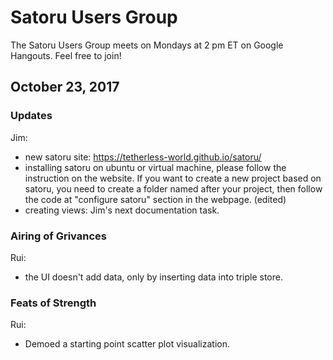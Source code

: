 # Satoru Users Group

The Satoru Users Group meets on Mondays at 2 pm ET on Google Hangouts. Feel free to join!

## October 23, 2017

### Updates
Jim:
- new satoru site: https://tetherless-world.github.io/satoru/
- installing satoru on ubuntu or virtual machine, please follow the instruction on the website. If you want to create a new project based on satoru, you need to create a folder named after your project, then follow the code at "configure satoru" section in the webpage. (edited)
- creating views: Jim's next documentation task.

### Airing of Grivances

Rui:
- the UI doesn't add data, only by inserting data into triple store.

### Feats of Strength

Rui:
- Demoed a starting point scatter plot visualization.
